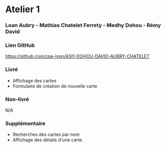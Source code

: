 # Atelier 1
### Loan Aubry - Mathias Chatelet Ferrety - Medhy Dohou - Rémy David

### Lien GitHub

https://github.com/cpe-lyon/ASI1-DOHOU-DAVID-AUBRY-CHATELET

### Livré

- Affichage des cartes
- Formulaire de création de nouvelle carte

### Non-livré

N/A

### Supplémentaire

- Recherches des cartes par nom
- Affichage des détails d'une carte

